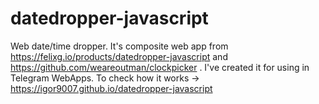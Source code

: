 # datedropper-javascript
Web date/time dropper. It's composite web app from https://felixg.io/products/datedropper-javascript and https://github.com/weareoutman/clockpicker . I've created it for using in Telegram WebApps. To check how it works -> https://igor9007.github.io/datedropper-javascript
